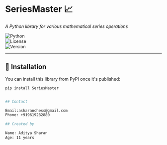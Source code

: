 # SeriesMaster 📈  
*A Python library for various mathematical series operations*  

![Python](https://img.shields.io/badge/Python-3.6%2B-blue)  
![License](https://img.shields.io/badge/License-MIT-blue)  
![Version](https://img.shields.io/badge/Version-0.01-blue)  

---

## 🚀 Installation  
You can install this library from PyPI once it's published:  

```sh
pip install SeriesMaster


## Contact

Email:asharanchess@gmail.com
Phone: +919619232880

## Created by

Name: Aditya Sharan 
Age: 11 years


